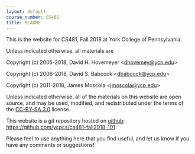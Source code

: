 ```yaml
---
layout: default
course_number: CS481
title: README
---
```


This is the website for CS481, Fall 2018 at York College of
Pennsylvania.

Unless indicated otherwise, all materials are

Copyright (c) 2005-2018, David H. Hovemeyer &lt;<dhovemey@ycp.edu>&gt;

Copyright (c) 2006-2018, David S. Babcock &lt;<dbabcock@ycp.edu>&gt;

Copyright (c) 2011-2018, James Moscola &lt;<jmoscola@ycp.edu>&gt;

Unless indicated otherwise, all of the materials on this website
are open source, and may be used, modified, and redistributed
under the terms of the <a href="http://creativecommons.org/licenses/by-sa/3.0/us/">CC-BY-SA 3.0</a>
license.

This website is a git repository hosted on [github](https://github.com): <https://github.com/ycpcs/cs481-fall2018-101>

Please feel to use anything here that you find useful,
and let us know if you have any comments or suggestions!
